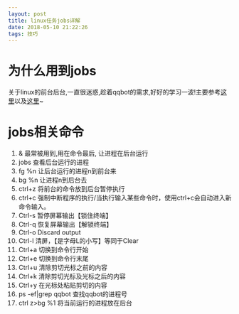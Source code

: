 ```yaml
---
layout: post
title: linux任务jobs详解
date: 2018-05-10 21:22:26
tags: 技巧
---
```

# 为什么用到jobs
关于linux的前台后台,一直很迷惑,趁着qqbot的需求,好好的学习一波!主要参考[这里](https://blog.csdn.net/q_l_s/article/details/44117969)以及[这里](https://www.ibm.com/developerworks/cn/linux/l-cn-nohup/)~
# jobs相关命令
1. & 最常被用到,用在命令最后, 让进程在后台运行
2. jobs 查看后台运行的进程
3. fg %n 让后台运行的进程n到前台来
4. bg %n 让进程n到后台去
5. ctrl+z 将前台的命令放到后台暂停执行
6. ctrl+c 强制中断程序的执行/当执行输入某些命令时，使用ctrl+c会自动进入新命令输入。
7. Ctrl-s 暂停屏幕输出【锁住终端】
8. Ctrl-q 恢复屏幕输出【解锁终端】
9. Ctrl-o Discard output
10. Ctrl-l 清屏，【是字母L的小写】等同于Clear
11. Ctrl+a 切换到命令行开始
12. Ctrl+e 切换到命令行末尾
13. Ctrl+u 清除剪切光标之前的内容
14. Ctrl+k 清除剪切光标及光标之后的内容
15. Ctrl+y 在光标处粘贴剪切的内容
16. ps -ef|grep qqbot 查找qqbot的进程号
17. ctrl z>bg %1 将当前运行的进程放在后台
